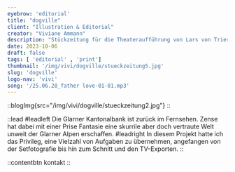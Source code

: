 ```yaml
---
eyebrow: 'editorial'
title: "dogville"
client: "Illustration & Editorial"
creator: "Viviane Ammann"
description: "Stückzeitung für die Theateraufführung von Lars von Triers «Dogville»."
date: 2023-10-06
draft: false
tags: [ 'editorial' , 'print']
thumbnail: '/img/vivi/dogville/stueckzeitung5.jpg'
slug: 'dogville'
logo-nav: 'vivi'
song: '/25.06.28_father love-01-01.mp3'
---
```






::blogImg{src="/img/vivi/dogville/stueckzeitung2.jpg"}
::




::lead
#leadleft
Die Glarner Kantonalbank ist zurück im Fernsehen. Zense hat dabei mit einer Prise Fantasie eine skurrile aber doch vertraute Welt unweit der Glarner Alpen erschaffen.
#leadright
In diesem Projekt hatte ich das Privileg, eine Vielzahl von Aufgaben zu übernehmen, angefangen von der Setfotografie bis hin zum Schnitt und den TV-Exporten.
::




::contentbtn 
kontakt
::


